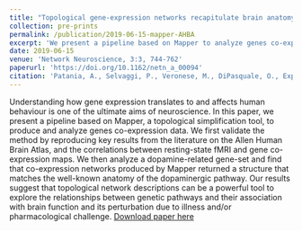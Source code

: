 ```yaml
---
title: "Topological gene-expression networks recapitulate brain anatomy and function."
collection: pre-prints
permalink: /publication/2019-06-15-mapper-AHBA
excerpt: 'We present a pipeline based on Mapper to analyze genes co-expression data. We find that co-expression networks produced by Mapper returned a structure that matches the well-known anatomy of the dopaminergic pathway.'
date: 2019-06-15
venue: 'Network Neuroscience, 3:3, 744-762'
paperurl: 'https://doi.org/10.1162/netn_a_00094'
citation: 'Patania, A., Selvaggi, P., Veronese, M., DiPasquale, O., Expert, P., & Petri, G. (2019). <i>Network Neuroscience</i>, 3:3, 744-762.'
---
```

Understanding how gene expression translates to and affects human behaviour is one of the ultimate aims of neuroscience. In this paper, we present a pipeline based on Mapper, a topological simplification tool, to produce and analyze genes co-expression data. We first validate the method by reproducing key results from the literature on the Allen Human Brain Atlas, and the correlations between resting-state fMRI and gene co-expression maps. We then analyze a dopamine-related gene-set and find that co-expression networks produced by Mapper returned a structure that matches the well-known anatomy of the dopaminergic pathway. Our results suggest that topological network descriptions can be a powerful tool to explore the relationships between genetic pathways and their association with brain function and its perturbation due to illness and/or pharmacological challenge.
[Download paper here](https://doi.org/10.1162/netn_a_00094)
